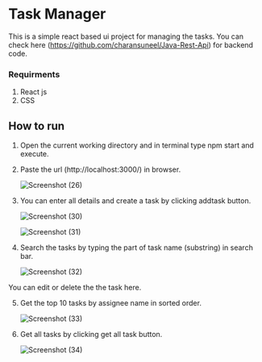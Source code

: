 # Task Manager
This is  a simple react based ui project for managing the tasks. You can check here (https://github.com/charansuneel/Java-Rest-Api) for backend code.
### Requirments
1. React js
2. CSS
## How to run
1. Open the current working directory and in terminal type npm start and execute.
2. Paste the url (http://localhost:3000/) in browser.

    ![Screenshot (26)](https://github.com/charansuneel/Task-Manager/assets/96193782/74445e51-f625-46e4-a175-a07dd13054d9)

3. You can enter all details and create a task by clicking addtask button.

   ![Screenshot (30)](https://github.com/charansuneel/Task-Manager/assets/96193782/52b20f8e-8901-4515-b30b-bd817d887f89)

   ![Screenshot (31)](https://github.com/charansuneel/Task-Manager/assets/96193782/acb0a657-651a-42fb-9acf-d28d32b6b644)

4. Search the tasks by typing the part of task name (substring) in search bar.

    ![Screenshot (32)](https://github.com/charansuneel/Task-Manager/assets/96193782/7a21dbbc-869c-474b-a720-acf7fab9aa0c)

  You can edit or delete the the task here.

5. Get the top 10 tasks by assignee name in sorted order.

    ![Screenshot (33)](https://github.com/charansuneel/Task-Manager/assets/96193782/d40fd2cb-cbf5-474a-a547-c43835e08289)

6. Get all tasks by clicking get all task button.

    ![Screenshot (34)](https://github.com/charansuneel/Task-Manager/assets/96193782/4393d69e-9992-46d3-978e-0cecea4d93a0)
